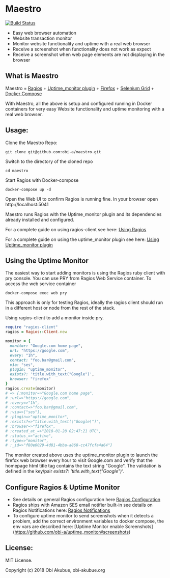 # Maestro

[![Build Status](https://travis-ci.org/obi-a/maestro.svg?branch=master)](https://travis-ci.org/obi-a/maestro)

* Easy web browser automation
* Website transaction monitor
* Monitor website functionality and uptime with a real web browser
* Receive a screenshot when functionality does not work as expect
* Receive a screenshot when web page elements are not displaying in the browser

## What is Maestro
Maestro = [Ragios](https://github.com/obi-a/ragios) + [Uptime_monitor plugin](https://github.com/obi-a/uptime_monitor) + [Firefox](https://en.wikipedia.org/wiki/Firefox) + [Selenium Grid](http://www.seleniumhq.org/docs/07_selenium_grid.jsp) + [Docker Compose](https://docs.docker.com/compose/)

With Maestro, all the above is setup and configured running in Docker containers for very easy Website functionality and uptime monitoring with a real web browser.

## Usage:

Clone the Maestro Repo:
```
git clone git@github.com:obi-a/maestro.git
```
Switch to the directory of the cloned repo
```
cd maestro
```
Start Ragios with Docker-compose
```
docker-compose up -d
```
Open the Web UI to confirm Ragios is running fine. In your browser open http://localhost:5041

Maestro runs Ragios with the Uptime_monitor plugin and its dependencies already installed and configured. 

For a complete guide on using ragios-client see here: [Using Ragios](http://www.whisperservers.com/ragios/ragios-saint-ruby/using-ragios/)

For a complete guide on using the uptime_monitor plugin see here: [Using Uptime_monitor plugin](https://github.com/obi-a/uptime_monitor/blob/master/README.md#usage)


## Using the Uptime Monitor
The easiest way to start adding monitors is using the Ragios ruby client with pry console. You can use PRY from Ragios Web Service container. 
To access the web service container
```
docker-compose exec web pry
```
This approach is only for testing Ragios, ideally the ragios client should run in a different host or node from the rest of the stack.

Using ragios-client to add a monitor inside pry.
```ruby
require "ragios-client"
ragios = Ragios::Client.new

monitor = {
  monitor: "Google.com home page",
  url: "https://google.com",
  every: "1h",
  contact: "foo.bar@gmail.com",
  via: "ses",
  plugin: "uptime_monitor",
  exists?: 'title.with_text("Google")',
  browser: "firefox"
}
ragios.create(monitor)
# => {:monitor=>"Google.com home page",
# :url=>"https://google.com",
# :every=>"1h",
# :contact=>"foo.bar@gmail.com",
# :via=>["ses"],
# :plugin=>"uptime_monitor",
# :exists?=>"title.with_text(\"Google\")",
# :browser=>"firefox",
# :created_at_=>"2018-01-28 02:47:21 UTC",
# :status_=>"active",
# :type=>"monitor",
# :_id=>"f80e0029-4d81-4bba-a868-cc47fcfa4a64"}
```
The monitor created above uses the uptime_monitor plugin to launch the firefox web browser every hour to visit Google.com and verify that the homepage html title tag contains the text string "Google". The validation is defined in the key/pair *exists?: 'title.with_text("Google")'*.


## Configure Ragios & Uptime Monitor
- See details on general Ragios configuration here [Ragios Configuration](http://www.whisperservers.com/ragios/configuration/)
- Ragios ships with Amazon SES email notifier built-in see details on Ragios Notifications here: [Ragios Notifications](http://www.whisperservers.com/ragios/ragios-saint-ruby/notifications/)
- To configure uptime monitor to send screenshots when it detects a problem, add the correct environment variables to docker compose, the env vars are described here: [Uptime Monitor enable Screenshots] (https://github.com/obi-a/uptime_monitor#screenshots)

## License:
MIT License.

Copyright (c) 2018 Obi Akubue, obi-akubue.org
